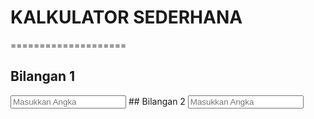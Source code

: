    # KALKULATOR SEDERHANA
   ====================
   ## Bilangan 1 
   <input type="text" name="bil1" placeholder="Masukkan Angka">
   ## Bilangan 2
   <input type="text" name="bil2" placeholder="Masukkan Angka">
